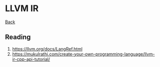 # LLVM IR

[Back](./llvm.md)

## Reading

1. https://llvm.org/docs/LangRef.html
2. https://mukulrathi.com/create-your-own-programming-language/llvm-ir-cpp-api-tutorial/


